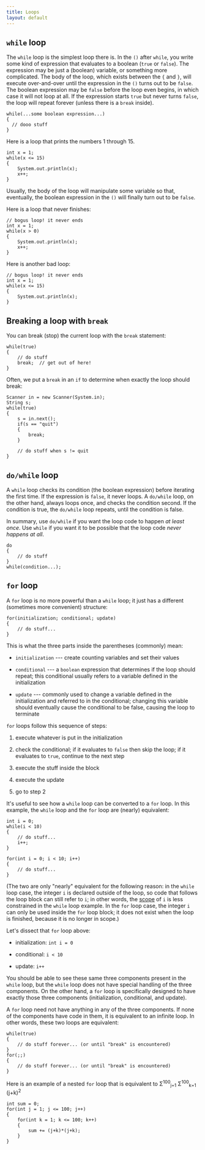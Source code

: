 ```yaml
---
title: Loops
layout: default
---
```


## `while` loop

The `while` loop is the simplest loop there is. In the `()` after `while`, you write some kind of expression that evaluates to a boolean (`true` or `false`). The expression may be just a (boolean) variable, or something more complicated. The body of the loop, which exists between the `{` and `}`, will execute over-and-over until the expression in the `()` turns out to be `false`. The boolean expression may be `false` before the loop even begins, in which case it will not loop at all. If the expression starts `true` but never turns `false`, the loop will repeat forever (unless there is a `break` inside).

```
while(...some boolean expression...)
{
  // dooo stuff
}
```

Here is a loop that prints the numbers 1 through 15.

```
int x = 1;
while(x <= 15)
{
    System.out.println(x);
    x++;
}
```

Usually, the body of the loop will manipulate some variable so that, eventually, the boolean expression in the `()` will finally turn out to be `false`.

Here is a loop that never finishes:

```
// bogus loop! it never ends
int x = 1;
while(x > 0)
{
    System.out.println(x);
    x++;
}
```

Here is another bad loop:

```
// bogus loop! it never ends
int x = 1;
while(x <= 15)
{
    System.out.println(x);
}
```

## Breaking a loop with `break`

You can break (stop) the current loop with the `break` statement:

```
while(true)
{
    // do stuff
    break;  // get out of here!
}
```

Often, we put a `break` in an `if` to determine when exactly the loop should break:

```
Scanner in = new Scanner(System.in);
String s;
while(true)
{
    s = in.next();
    if(s == "quit")
    {
        break;
    }

    // do stuff when s != quit
}
```

## `do/while` loop

A `while` loop checks its condition (the boolean expression) before iterating the first time. If the expression is `false`, it never loops. A `do/while` loop, on the other hand, always loops once, and checks the condition second. If the condition is true, the `do/while` loop repeats, until the condition is false.

In summary, use `do/while` if you want the loop code to happen *at least once*. Use `while` if you want it to be possible that the loop code *never happens at all*.

```
do
{
    // do stuff
}
while(condition...);
```

## `for` loop

A `for` loop is no more powerful than a `while` loop; it just has a different (sometimes more convenient) structure:

```
for(initialization; conditional; update)
{
    // do stuff...
}
```

This is what the three parts inside the parentheses (commonly) mean:

- `initialization` --- create counting variables and set their values

- `conditional` --- a `boolean` expression that determines if the loop should repeat; this conditional usually refers to a variable defined in the initialization

- `update` --- commonly used to change a variable defined in the initialization and referred to in the conditional; changing this variable should eventually cause the conditional to be false, causing the loop to terminate

`for` loops follow this sequence of steps:

1. execute whatever is put in the initialization

2. check the conditional; if it evaluates to `false` then skip the loop; if it evaluates to `true`, continue to the next step

3. execute the stuff inside the block

4. execute the update

5. go to step 2

It's useful to see how a `while` loop can be converted to a `for` loop. In this example, the `while` loop and the `for` loop are (nearly) equivalent:

```
int i = 0;
while(i < 10)
{
    // do stuff...
    i++;
}

for(int i = 0; i < 10; i++)
{
    // do stuff...
}
```

(The two are only "nearly" equivalent for the following reason: in the `while` loop case, the integer `i` is declared outside of the loop, so code that follows the loop block can still refer to `i`; in other words, the [scope](/lecture/variables-type-scope.html) of `i` is less constrained in the `while` loop example. In the `for` loop case, the integer `i` can only be used inside the `for` loop block; it does not exist when the loop is finished, because it is no longer in scope.)

Let's dissect that `for` loop above:

- initialization: `int i = 0`

- conditional: `i < 10`

- update: `i++`

You should be able to see these same three components present in the `while` loop, but the `while` loop does not have special handling of the three components. On the other hand, a `for` loop is specifically designed to have exactly those three components (initialization, conditional, and update).

A `for` loop need not have anything in any of the three components. If none of the components have code in them, it is equivalent to an infinite loop. In other words, these two loops are equivalent:

```
while(true)
{
    // do stuff forever... (or until "break" is encountered)
}
for(;;)
{
    // do stuff forever... (or until "break" is encountered)
}
```

Here is an example of a nested `for` loop that is equivalent to Σ<sup>100</sup><sub>j=1</sub> Σ<sup>100</sup><sub>k=1</sub> (j+k)<sup>2</sub>

```
int sum = 0;
for(int j = 1; j <= 100; j++)
{
    for(int k = 1; k <= 100; k++)
    {
        sum += (j+k)*(j+k);
    }
}
```
